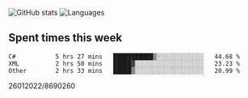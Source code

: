 ![GitHub stats](https://github-readme-stats.vercel.app/api?username=emipa606&theme=github_dark&show_icons=true) 
![Languages](https://github-readme-stats.vercel.app/api/top-langs/?username=emipa606&theme=github_dark&layout=compact)

## Spent times this week
<!--START_SECTION:waka-->

```text
C#           5 hrs 27 mins   ███████████▒░░░░░░░░░░░░░   44.68 %
XML          2 hrs 50 mins   █████▓░░░░░░░░░░░░░░░░░░░   23.23 %
Other        2 hrs 33 mins   █████▒░░░░░░░░░░░░░░░░░░░   20.99 %
```

<!--END_SECTION:waka-->


26012022/8690260
